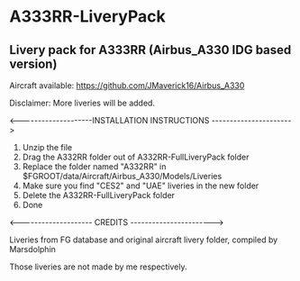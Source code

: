 # A333RR-LiveryPack
Livery pack for A333RR (Airbus_A330 IDG based version)
-------------------------------------------------------------------------------------------------------------------------------
Aircraft available: https://github.com/JMaverick16/Airbus_A330

Disclaimer: More liveries will be added.

<--------------------INSTALLATION INSTRUCTIONS ---------------------->
1. Unzip the file
2. Drag the A332RR folder out of A332RR-FullLiveryPack folder
3. Replace the folder named "A332RR" in $FGROOT/data/Aircraft/Airbus_A330/Models/Liveries
4. Make sure you find "CES2" and "UAE" liveries in the new folder
5. Delete the A332RR-FullLiveryPack folder
6. Done

<-------------------- CREDITS ----------------------->

Liveries from FG database and original aircraft livery folder, compiled by Marsdolphin

Those liveries are not made by me respectively.
